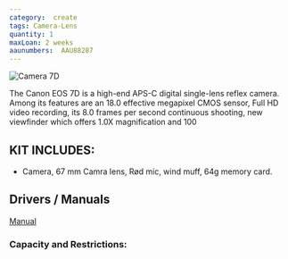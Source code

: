 ```yaml
---
category:  create
tags: Camera-Lens
quantity: 1
maxLoan: 2 weeks
aaunumbers:  AAU88287
---
```

![Camera 7D](https://global.canon/ja/c-museum/wp-content/uploads/2015/08/dslr802_b.jpg)

The Canon EOS 7D is a high-end APS-C digital single-lens reflex camera. Among its features are an 18.0 effective megapixel CMOS sensor, Full HD video recording, its 8.0 frames per second continuous shooting, new viewfinder which offers 1.0X magnification and 100
## KIT INCLUDES:
-  Camera, 67 mm Camra lens, Rød mic, wind muff, 64g memory card.

## Drivers / Manuals
[Manual](https://gdlp01.c-wss.com/gds/0/0300002580/02/eos7d-im2-en.pdf)



### Capacity and Restrictions:
